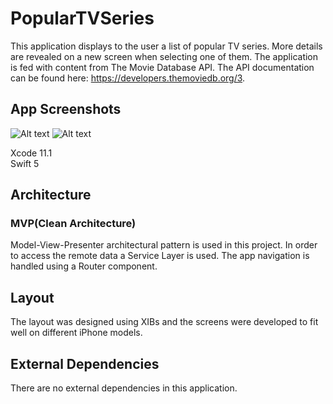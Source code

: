 # PopularTVSeries
This application displays to the user a list of popular TV series. More details are revealed on a new screen when selecting one of them.
The application is fed with content from The Movie Database API.
The API documentation can be found here: ​https://developers.themoviedb.org/3.

## App Screenshots

   ![Alt text](https://i.imgur.com/4xmMIiA.png)
   ![Alt text](https://i.imgur.com/BWRoJgE.png)

Xcode 11.1  
Swift 5

## Architecture

### MVP(Clean Architecture)
Model-View-Presenter architectural pattern is used in this project.
In order to access the remote data a Service Layer is used.
The app navigation is handled using a Router component.

## Layout

The layout was designed using XIBs and the screens were developed to fit well on different iPhone models.

## External Dependencies
There are no external dependencies in this application.
